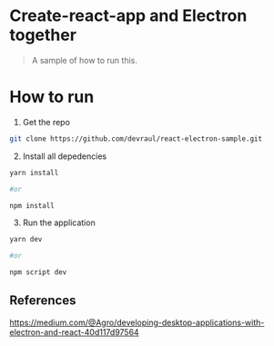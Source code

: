# Create-react-app and Electron together
> A sample of how to run this.

# How to run

1. Get the repo
```bash
git clone https://github.com/devraul/react-electron-sample.git
```

2. Install all depedencies
```bash
yarn install

#or

npm install
```

3. Run the application
```bash
yarn dev

#or

npm script dev
```

## References
https://medium.com/@Agro/developing-desktop-applications-with-electron-and-react-40d117d97564
